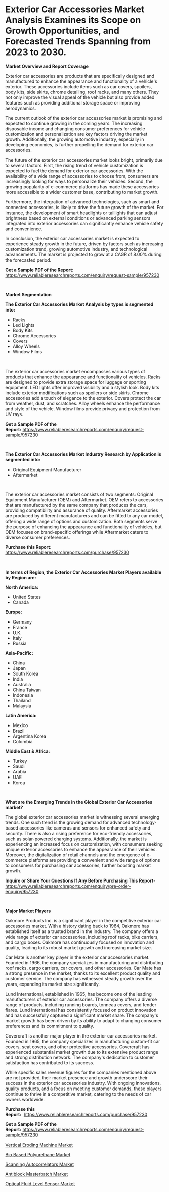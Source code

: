 <p><h1>Exterior Car Accessories Market Analysis Examines its Scope on Growth Opportunities, and Forecasted Trends Spanning from 2023 to 2030.</h1></p><p><strong>Market Overview and Report Coverage</strong></p>
<p><p>Exterior car accessories are products that are specifically designed and manufactured to enhance the appearance and functionality of a vehicle's exterior. These accessories include items such as car covers, spoilers, body kits, side skirts, chrome detailing, roof racks, and many others. They not only improve the visual appeal of the vehicle but also provide added features such as providing additional storage space or improving aerodynamics.</p><p>The current outlook of the exterior car accessories market is promising and expected to continue growing in the coming years. The increasing disposable income and changing consumer preferences for vehicle customization and personalization are key factors driving the market growth. Additionally, the growing automotive industry, especially in developing economies, is further propelling the demand for exterior car accessories.</p><p>The future of the exterior car accessories market looks bright, primarily due to several factors. First, the rising trend of vehicle customization is expected to fuel the demand for exterior car accessories. With the availability of a wide range of accessories to choose from, consumers are increasingly looking for ways to personalize their vehicles. Second, the growing popularity of e-commerce platforms has made these accessories more accessible to a wider customer base, contributing to market growth.</p><p>Furthermore, the integration of advanced technologies, such as smart and connected accessories, is likely to drive the future growth of the market. For instance, the development of smart headlights or taillights that can adjust brightness based on external conditions or advanced parking sensors integrated into exterior accessories can significantly enhance vehicle safety and convenience.</p><p>In conclusion, the exterior car accessories market is expected to experience steady growth in the future, driven by factors such as increasing customization trend, growing automotive industry, and technological advancements. The market is projected to grow at a CAGR of 8.00% during the forecasted period.</p></p>
<p><strong>Get a Sample PDF of the Report:</strong> <a href="https://www.reliableresearchreports.com/enquiry/request-sample/957230">https://www.reliableresearchreports.com/enquiry/request-sample/957230</a></p>
<p>&nbsp;</p>
<p><strong>Market Segmentation</strong></p>
<p><strong>The Exterior Car Accessories Market Analysis by types is segmented into:</strong></p>
<p><ul><li>Racks</li><li>Led Lights</li><li>Body Kits</li><li>Chrome Accessories</li><li>Covers</li><li>Alloy Wheels</li><li>Window Films</li></ul></p>
<p>&nbsp;</p>
<p><p>The exterior car accessories market encompasses various types of products that enhance the appearance and functionality of vehicles. Racks are designed to provide extra storage space for luggage or sporting equipment. LED lights offer improved visibility and a stylish look. Body kits include exterior modifications such as spoilers or side skirts. Chrome accessories add a touch of elegance to the exterior. Covers protect the car from weather, dust, and scratches. Alloy wheels enhance the performance and style of the vehicle. Window films provide privacy and protection from UV rays.</p></p>
<p><strong>Get a Sample PDF of the Report:</strong>&nbsp;<a href="https://www.reliableresearchreports.com/enquiry/request-sample/957230">https://www.reliableresearchreports.com/enquiry/request-sample/957230</a></p>
<p>&nbsp;</p>
<p><strong>The Exterior Car Accessories Market Industry Research by Application is segmented into:</strong></p>
<p><ul><li>Original Equipment Manufacturer</li><li>Aftermarket</li></ul></p>
<p>&nbsp;</p>
<p><p>The exterior car accessories market consists of two segments: Original Equipment Manufacturer (OEM) and Aftermarket. OEM refers to accessories that are manufactured by the same company that produces the cars, providing compatibility and assurance of quality. Aftermarket accessories are produced by different manufacturers and can be fitted to any car model, offering a wide range of options and customization. Both segments serve the purpose of enhancing the appearance and functionality of vehicles, but OEM focuses on brand-specific offerings while Aftermarket caters to diverse consumer preferences.</p></p>
<p><strong>Purchase this Report:</strong>&nbsp; <a href="https://www.reliableresearchreports.com/purchase/957230">https://www.reliableresearchreports.com/purchase/957230</a></p>
<p>&nbsp;</p>
<p><strong>In terms of Region, the Exterior Car Accessories Market Players available by Region are:</strong></p>
<p>
    <p> <strong> North America: </strong>
        <ul>
            <li>United States</li>
            <li>Canada</li>
        </ul>
        </p> 
    <p> <strong> Europe: </strong>
        <ul>
            <li>Germany</li>
            <li>France</li>
            <li>U.K.</li>
            <li>Italy</li>
            <li>Russia</li>
        </ul>
        </p> 
    <p> <strong> Asia-Pacific: </strong>
        <ul>
            <li>China</li>
            <li>Japan</li>
            <li>South Korea</li>
            <li>India</li>
            <li>Australia</li>
            <li>China Taiwan</li>
            <li>Indonesia</li>
            <li>Thailand</li>
            <li>Malaysia</li>
        </ul>
        </p> 
    <p> <strong> Latin America: </strong>
        <ul>
            <li>Mexico</li>
            <li>Brazil</li>
            <li>Argentina Korea</li>
            <li>Colombia</li>
        </ul>
        </p> 
    <p> <strong> Middle East & Africa: </strong>
        <ul>
            <li>Turkey</li>
            <li>Saudi</li>
            <li>Arabia</li>
            <li>UAE</li>
            <li>Korea</li>
        </ul>
    </p>
    </p>
<p>&nbsp;</p>
<p><strong>What are the Emerging Trends in the Global Exterior Car Accessories market?</strong></p>
<p><p>The global exterior car accessories market is witnessing several emerging trends. One such trend is the growing demand for advanced technology-based accessories like cameras and sensors for enhanced safety and security. There is also a rising preference for eco-friendly accessories, such as solar-powered charging systems. Additionally, the market is experiencing an increased focus on customization, with consumers seeking unique exterior accessories to enhance the appearance of their vehicles. Moreover, the digitalization of retail channels and the emergence of e-commerce platforms are providing a convenient and wide range of options to consumers for purchasing car accessories, further boosting market growth.</p></p>
<p><strong>Inquire or Share Your Questions If Any Before Purchasing This Report</strong>- <a href="https://www.reliableresearchreports.com/enquiry/pre-order-enquiry/957230">https://www.reliableresearchreports.com/enquiry/pre-order-enquiry/957230</a></p>
<p>&nbsp;</p>
<p><strong>Major Market Players</strong></p>
<p><p>Oakmore Products Inc. is a significant player in the competitive exterior car accessories market. With a history dating back to 1964, Oakmore has established itself as a trusted brand in the industry. The company offers a wide range of exterior car accessories, including roof racks, bike carriers, and cargo boxes. Oakmore has continuously focused on innovation and quality, leading to its robust market growth and increasing market size.</p><p>Car Mate is another key player in the exterior car accessories market. Founded in 1966, the company specializes in manufacturing and distributing roof racks, cargo carriers, car covers, and other accessories. Car Mate has a strong presence in the market, thanks to its excellent product quality and customer service. The company has witnessed steady growth over the years, expanding its market size significantly.</p><p>Lund International, established in 1965, has become one of the leading manufacturers of exterior car accessories. The company offers a diverse range of products, including running boards, tonneau covers, and fender flares. Lund International has consistently focused on product innovation and has successfully captured a significant market share. The company's market growth has been driven by its ability to adapt to changing consumer preferences and its commitment to quality.</p><p>Covercraft is another major player in the exterior car accessories market. Founded in 1965, the company specializes in manufacturing custom-fit car covers, seat covers, and other protective accessories. Covercraft has experienced substantial market growth due to its extensive product range and strong distribution network. The company's dedication to customer satisfaction has contributed to its success.</p><p>While specific sales revenue figures for the companies mentioned above are not provided, their market presence and growth underscore their success in the exterior car accessories industry. With ongoing innovations, quality products, and a focus on meeting customer demands, these players continue to thrive in a competitive market, catering to the needs of car owners worldwide.</p></p>
<p><strong>Purchase this Report:</strong>&nbsp;&nbsp;<a href="https://www.reliableresearchreports.com/purchase/957230">https://www.reliableresearchreports.com/purchase/957230</a></p>
<p></p>
<p><strong>Get a Sample PDF of the Report:</strong>&nbsp;<a href="https://www.reliableresearchreports.com/enquiry/request-sample/957230">https://www.reliableresearchreports.com/enquiry/request-sample/957230</a></p>
<p><p><a href="https://www.linkedin.com/pulse/vertical-eroding-machine-market-size-growth-forecast-from-jcaqf/">Vertical Eroding Machine Market</a></p><p><a href="https://github.com/Paul14Anderson63/Market-Research-Report-List-1/blob/main/bio-based-polyurethane-market.md">Bio Based Polyurethane Market</a></p><p><a href="https://www.linkedin.com/pulse/scanning-autocorrelators-market-share-amp-new-trends-analysis-ib75f/">Scanning Autocorrelators Market</a></p><p><a href="https://github.com/aasishrp01/Market-Research-Report-List-1/blob/main/antiblock-masterbatch-market.md">Antiblock Masterbatch Market</a></p><p><a href="https://medium.com/@rajuchacharp23/optical-fluid-level-sensor-market-furnishes-information-on-market-share-market-trends-and-market-62fa79c4b84c">Optical Fluid Level Sensor Market</a></p></p>